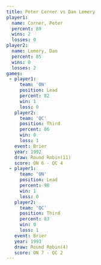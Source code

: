 ```yaml
---
title: Peter Corner vs Dan Lemery
player1:             
  name: Corner, Peter
  percent: 89        
  wins: 2            
  losses: 0          
player2:             
  name: Lemery, Dan  
  percent: 85        
  wins: 0            
  losses: 2          
games:
 - player1:        
     team: 'ON'    
     position: Lead
     percent: 82   
     win: 1        
     loss: 0       
   player2:         
     team: 'QC'     
     position: Third
     percent: 86    
     win: 0         
     loss: 1        
   event: Brier         
   year: 1992           
   draw: Round Robin(11)
   score: ON 6 - QC 4   
 - player1:        
     team: 'ON'    
     position: Lead
     percent: 98   
     win: 1        
     loss: 0       
   player2:         
     team: 'QC'     
     position: Third
     percent: 83    
     win: 0         
     loss: 1        
   event: Brier        
   year: 1993          
   draw: Round Robin(4)
   score: ON 7 - QC 2  
---
```

